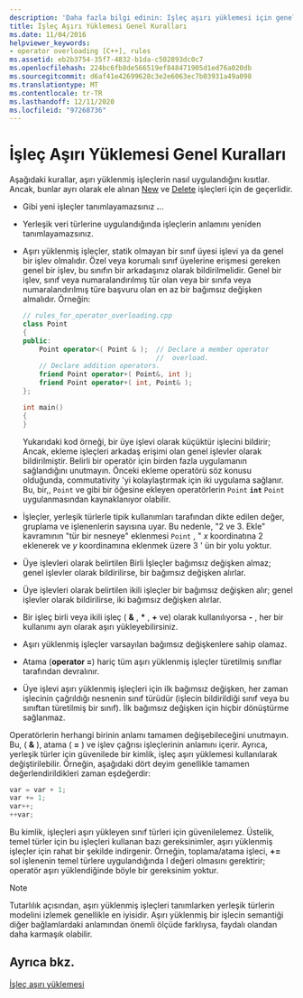 ```yaml
---
description: 'Daha fazla bilgi edinin: Işleç aşırı yüklemesi için genel kurallar'
title: İşleç Aşırı Yüklemesi Genel Kuralları
ms.date: 11/04/2016
helpviewer_keywords:
- operator overloading [C++], rules
ms.assetid: eb2b3754-35f7-4832-b1da-c502893dc0c7
ms.openlocfilehash: 224bc6fb8de566519ef848471905d1ed76a020db
ms.sourcegitcommit: d6af41e42699628c3e2e6063ec7b03931a49a098
ms.translationtype: MT
ms.contentlocale: tr-TR
ms.lasthandoff: 12/11/2020
ms.locfileid: "97268736"
---
```

# <a name="general-rules-for-operator-overloading"></a>İşleç Aşırı Yüklemesi Genel Kuralları

Aşağıdaki kurallar, aşırı yüklenmiş işleçlerin nasıl uygulandığını kısıtlar. Ancak, bunlar ayrı olarak ele alınan [New](../cpp/new-operator-cpp.md) ve [Delete](../cpp/delete-operator-cpp.md) işleçleri için de geçerlidir.

- Gibi yeni işleçler tanımlayamazsınız **.**..

- Yerleşik veri türlerine uygulandığında işleçlerin anlamını yeniden tanımlayamazsınız.

- Aşırı yüklenmiş işleçler, statik olmayan bir sınıf üyesi işlevi ya da genel bir işlev olmalıdır. Özel veya korumalı sınıf üyelerine erişmesi gereken genel bir işlev, bu sınıfın bir arkadaşınız olarak bildirilmelidir. Genel bir işlev, sınıf veya numaralandırılmış tür olan veya bir sınıfa veya numaralandırılmış türe başvuru olan en az bir bağımsız değişken almalıdır. Örneğin:

    ```cpp
    // rules_for_operator_overloading.cpp
    class Point
    {
    public:
        Point operator<( Point & );  // Declare a member operator
                                     //  overload.
        // Declare addition operators.
        friend Point operator+( Point&, int );
        friend Point operator+( int, Point& );
    };

    int main()
    {
    }
    ```

   Yukarıdaki kod örneği, bir üye işlevi olarak küçüktür işlecini bildirir; Ancak, ekleme işleçleri arkadaş erişimi olan genel işlevler olarak bildirilmiştir. Belirli bir operatör için birden fazla uygulamanın sağlandığını unutmayın. Önceki ekleme operatörü söz konusu olduğunda, commutativity 'yi kolaylaştırmak için iki uygulama sağlanır. Bu, bir,, `Point` ve gibi bir öğesine ekleyen operatörlerin `Point` **`int`** `Point` uygulanmasından kaynaklanıyor olabilir.

- İşleçler, yerleşik türlerle tipik kullanımları tarafından dikte edilen değer, gruplama ve işlenenlerin sayısına uyar. Bu nedenle, "2 ve 3. Ekle" kavramının "tür bir nesneye" eklenmesi `Point` , " *x* koordinatına 2 eklenerek ve *y* koordinamına eklenmek üzere 3 ' ün bir yolu yoktur.

- Üye işlevleri olarak belirtilen Birli İşleçler bağımsız değişken almaz; genel işlevler olarak bildirilirse, bir bağımsız değişken alırlar.

- Üye işlevleri olarak belirtilen ikili işleçler bir bağımsız değişken alır; genel işlevler olarak bildirilirse, iki bağımsız değişken alırlar.

- Bir işleç birli veya ikili işleç ( __&__ , __*__ , __+__ ve) olarak kullanılıyorsa __-__ , her bir kullanımı ayrı olarak aşırı yükleyebilirsiniz.

- Aşırı yüklenmiş işleçler varsayılan bağımsız değişkenlere sahip olamaz.

- Atama (**operator =**) hariç tüm aşırı yüklenmiş işleçler türetilmiş sınıflar tarafından devralınır.

- Üye işlevi aşırı yüklenmiş işleçleri için ilk bağımsız değişken, her zaman işlecinin çağrıldığı nesnenin sınıf türüdür (işlecin bildirildiği sınıf veya bu sınıftan türetilmiş bir sınıf). İlk bağımsız değişken için hiçbir dönüştürme sağlanmaz.

Operatörlerin herhangi birinin anlamı tamamen değişebileceğini unutmayın. Bu, ( **&** ), atama ( **=** ) ve işlev çağrısı işleçlerinin anlamını içerir. Ayrıca, yerleşik türler için güvenilede bir kimlik, işleç aşırı yüklemesi kullanılarak değiştirilebilir. Örneğin, aşağıdaki dört deyim genellikle tamamen değerlendirildikleri zaman eşdeğerdir:

```cpp
var = var + 1;
var += 1;
var++;
++var;
```

Bu kimlik, işleçleri aşırı yükleyen sınıf türleri için güvenilelemez. Üstelik, temel türler için bu işleçleri kullanan bazı gereksinimler, aşırı yüklenmiş işleçler için rahat bir şekilde indirgenir. Örneğin, toplama/atama işleci, **+=** sol işlenenin temel türlere uygulandığında l değeri olmasını gerektirir; operatör aşırı yüklendiğinde böyle bir gereksinim yoktur.

> [!NOTE]
> Tutarlılık açısından, aşırı yüklenmiş işleçleri tanımlarken yerleşik türlerin modelini izlemek genellikle en iyisidir. Aşırı yüklenmiş bir işlecin semantiği diğer bağlamlardaki anlamından önemli ölçüde farklıysa, faydalı olandan daha karmaşık olabilir.

## <a name="see-also"></a>Ayrıca bkz.

[İşleç aşırı yüklemesi](../cpp/operator-overloading.md)
